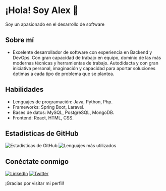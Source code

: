 # ¡Hola! Soy Alex 👋

Soy un apasionado en el desarrollo de software 

## Sobre mí
- Excelente desarrollador de software con experiencia en Backend y DevOps. Con gran capacidad de trabajo en equipo, dominio de las más modernas técnicas y herramientas de trabajo. Autodidacta y con gran iniciativa personal, imaginación y capacidad para aportar soluciones óptimas a cada tipo de problema que se plantea.

## Habilidades
- Lenguajes de programación: Java, Python, Php.
- Frameworks: Spring Boot, Laravel.
- Bases de datos: MySQL, PostgreSQL, MongoDB.
- Frontend: React, HTML, CSS.

## Estadísticas de GitHub
![Estadísticas de GitHub](https://github-readme-stats.vercel.app/api?username=Alexpm27&show_icons=true)
![Lenguajes más utilizados](https://github-readme-stats.vercel.app/api/top-langs/?username=Alexpm27&layout=compact)

## Conéctate conmigo
[![LinkedIn](https://img.shields.io/badge/LinkedIn-Connect-blue)](https://www.linkedin.com/in/alexpm27/)
[![Twitter](https://img.shields.io/twitter/follow/tucuenta?style=social)](https://twitter.com/Alexpm27)

¡Gracias por visitar mi perfil!
